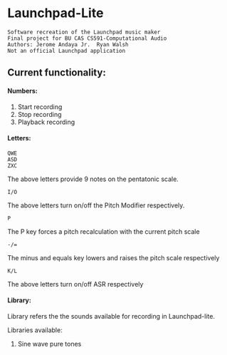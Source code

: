 # Launchpad-Lite
```
Software recreation of the Launchpad music maker
Final project for BU CAS CS591-Computational Audio
Authors: Jerome Andaya Jr.	Ryan Walsh
Not an official Launchpad application
```

## Current functionality:
#### Numbers:
1. Start recording
2. Stop recording
3. Playback recording

#### Letters:
```
QWE
ASD
ZXC
```

The above letters provide 9 notes on the pentatonic scale.

```
I/O
```

The above letters turn on/off the Pitch Modifier respectively.

```
P
```
The P key forces a pitch recalculation with the current pitch scale 

```
-/=
```
The minus and equals key lowers and raises the pitch scale respectively


```
K/L
```

The above letters turn on/off ASR respectively





#### Library:
Library refers the the sounds available for recording in Launchpad-lite.

Libraries available:
1. Sine wave pure tones
